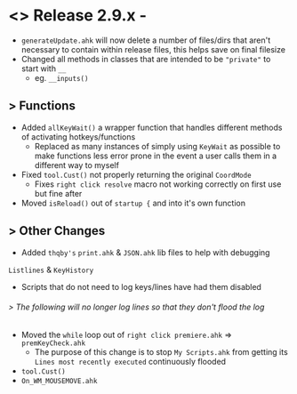 # <> Release 2.9.x - 
- `generateUpdate.ahk` will now delete a number of files/dirs that aren't necessary to contain within release files, this helps save on final filesize
- Changed all methods in classes that are intended to be `"private"` to start with `__`
    - eg. `__inputs()`

## > Functions
- Added `allKeyWait()` a wrapper function that handles different methods of activating hotkeys/functions
    - Replaced as many instances of simply using `KeyWait` as possible to make functions less error prone in the event a user calls them in a different way to myself
- Fixed `tool.Cust()` not properly returning the original `CoordMode`
    - Fixes `right click resolve` macro not working correctly on first use but fine after
- Moved `isReload()` out of `startup {` and into it's own function

## > Other Changes
- Added `thqby's` `print.ahk` & `JSON.ahk` lib files to help with debugging

`Listlines` & `KeyHistory`
- Scripts that do not need to log keys/lines have had them disabled

###### > The following will no longer log lines so that they don't flood the log
- Moved the `while` loop out of `right click premiere.ahk` => `premKeyCheck.ahk`
    - The purpose of this change is to stop `My Scripts.ahk` from getting its `Lines most recently executed` continuously flooded
- `tool.Cust()`
- `On_WM_MOUSEMOVE.ahk`